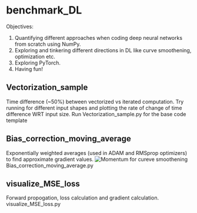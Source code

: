 # benchmark_DL
Objectives:
1) Quantifying different approaches when coding deep neural networks from scratch using NumPy.
2) Exploring and tinkering different directions in DL like curve smoothening, optimization etc.
3) Exploring PyTorch.
4) Having fun!
## Vectorization_sample 
Time difference (~50%) between vectorized vs iterated computation. Try running for different input shapes and plotting the rate of change of time difference WRT input size.
Run Vectorization_sample.py for the base code template
## Bias_correction_moving_average
Exponentially weighted averages (used in ADAM and RMSprop optimizers) to find approximate gradient values.
![Momentum for cureve smoothening](https://github.com/EpcLoler/benchmark_DL/blob/master/plot_momentum_2.png)
Bias_correction_moving_average.py
## visualize_MSE_loss
Forward propogation, loss calculation and gradient calculation.
visualize_MSE_loss.py
